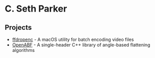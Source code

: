 # C. Seth Parker

## Projects
- [ffdropenc](https://github.com/csparker247/ffdropenc) - A macOS utility for batch encoding video files
- [OpenABF](https://gitlab.com/educelab/OpenABF) - A single-header C++ library of angle-based flattening algorithms
